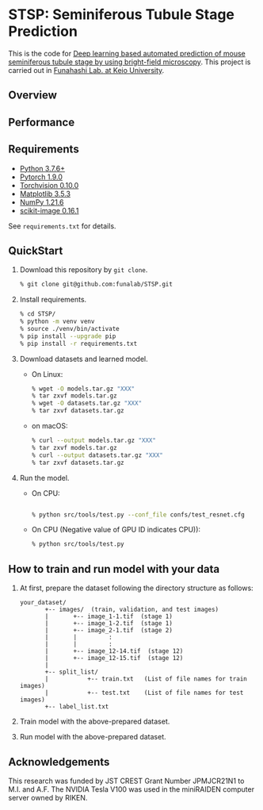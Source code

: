 # STSP: Seminiferous Tubule Stage Prediction

This is the code for [Deep learning based automated prediction of mouse seminiferous tubule stage by using bright-field microscopy]().
This project is carried out in [Funahashi Lab. at Keio University](https://fun.bio.keio.ac.jp/).

## Overview


## Performance


## Requirements

- [Python 3.7.6+](https://www.python.org/downloads/)
- [Pytorch 1.9.0](https://pytorch.org/)
- [Torchvision 0.10.0](https://pytorch.org/vision/stable/index.html)
- [Matplotlib 3.5.3](https://matplotlib.org/)
- [NumPy 1.21.6](http://www.numpy.org)
- [scikit-image 0.16.1](http://scikit-image.org/)

See ```requirements.txt``` for details. 


## QuickStart

1. Download this repository by `git clone`.
   ```sh
   % git clone git@github.com:funalab/STSP.git
   ```
2. Install requirements.
   ```sh
   % cd STSP/
   % python -m venv venv
   % source ./venv/bin/activate
   % pip install --upgrade pip
   % pip install -r requirements.txt
   ```
4. Download datasets and learned model.
   - On Linux:

      ```sh
      % wget -O models.tar.gz "XXX"
      % tar zxvf models.tar.gz
      % wget -O datasets.tar.gz "XXX"
      % tar zxvf datasets.tar.gz
      ```

   - on macOS:
     ```sh
     % curl --output models.tar.gz "XXX"
     % tar zxvf models.tar.gz
     % curl --output datasets.tar.gz "XXX"
     % tar zxvf datasets.tar.gz
     ```
6. Run the model.
    - On CPU:

        ```sh

        % python src/tools/test.py --conf_file confs/test_resnet.cfg
        ```

    - On CPU (Negative value of GPU ID indicates CPU)):

        ```sh
        % python src/tools/test.py
        ```


## How to train and run model with your data

1. At first, prepare the dataset following the directory structure as follows:

    ```
    your_dataset/
           +-- images/  (train, validation, and test images)
           |       +-- image_1-1.tif  (stage 1)
           |       +-- image_1-2.tif  (stage 1)
           |       +-- image_2-1.tif  (stage 2)
           |       |         :        
           |       |         :        
           |       +-- image_12-14.tif  (stage 12)
           |       +-- image_12-15.tif  (stage 12)
           | 
           +-- split_list/
           |           +-- train.txt   (List of file names for train images)
           |           +-- test.txt    (List of file names for test images)
           +-- label_list.txt
    ```


2. Train model with the above-prepared dataset.

3. Run model with the above-prepared dataset.


## Acknowledgements

This research was funded by JST CREST Grant Number JPMJCR21N1 to M.I. and A.F. The NVIDIA Tesla V100 was used in the miniRAIDEN computer server owned by RIKEN.
